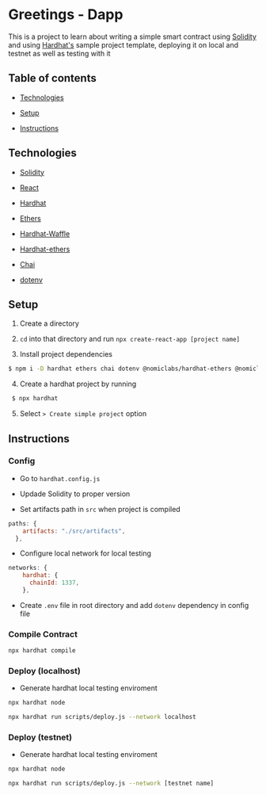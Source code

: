 # Greetings - Dapp

This is a project to learn about writing a simple smart contract using [Solidity](https://docs.soliditylang.org/en/latest/) and using [Hardhat's](https://hardhat.org/) sample project template, deploying it on local and testnet as well as  testing with it

## Table of contents

* [Technologies](#technologies)

* [Setup](#setup)

* [Instructions](#instructions)

## Technologies

* [Solidity](https://docs.soliditylang.org/en/latest/)

* [React](https://reactjs.org/)

* [Hardhat](https://hardhat.org/)

* [Ethers](https://docs.ethers.io/v5/)

* [Hardhat-Waffle](https://hardhat.org/plugins/nomiclabs-hardhat-waffle.html)

* [Hardhat-ethers](https://hardhat.org/plugins/nomiclabs-hardhat-ethers.html)

* [Chai](https://www.chaijs.com/)

* [dotenv](https://www.npmjs.com/package/dotenv)


## Setup

1. Create a directory

2. `cd` into that directory and run `npx create-react-app [project name]`

3. Install project dependencies

```sh
$ npm i -D hardhat ethers chai dotenv @nomiclabs/hardhat-ethers @nomiclabs/hardhat-waffle
```

4. Create a hardhat project by running

```sh
 $ npx hardhat
```

 5. Select ```> Create simple project``` option

 ## Instructions

### Config

* Go to `hardhat.config.js` 

* Updade Solidity to proper version

* Set artifacts path in `src` when project is compiled

```js
paths: {
    artifacts: "./src/artifacts",
  },
```

* Configure local network for local testing

```js
networks: {
    hardhat: {
      chainId: 1337,
    },
```

* Create `.env` file in root directory and add `dotenv` dependency in config file


### Compile Contract

```sh
npx hardhat compile
```

### Deploy (localhost)

* Generate hardhat local testing enviroment

```sh
npx hardhat node

npx hardhat run scripts/deploy.js --network localhost
```

### Deploy (testnet)

* Generate hardhat local testing enviroment

```sh
npx hardhat node

npx hardhat run scripts/deploy.js --network [testnet name]
```
